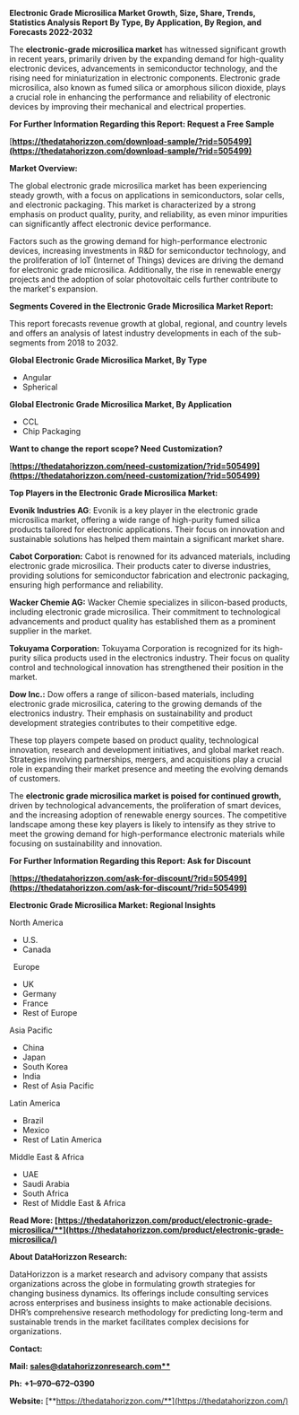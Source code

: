﻿**Electronic Grade Microsilica Market Growth, Size, Share, Trends, Statistics Analysis Report By Type, By Application, By Region, and Forecasts 2022-2032**

The **electronic-grade microsilica market** has witnessed significant growth in recent years, primarily driven by the expanding demand for high-quality electronic devices, advancements in semiconductor technology, and the rising need for miniaturization in electronic components. Electronic grade microsilica, also known as fumed silica or amorphous silicon dioxide, plays a crucial role in enhancing the performance and reliability of electronic devices by improving their mechanical and electrical properties. 

**For Further Information Regarding this Report: Request a Free Sample**	

[**https://thedatahorizzon.com/download-sample/?rid=505499](https://thedatahorizzon.com/download-sample/?rid=505499)** 

**Market Overview:** 

The global electronic grade microsilica market has been experiencing steady growth, with a focus on applications in semiconductors, solar cells, and electronic packaging. This market is characterized by a strong emphasis on product quality, purity, and reliability, as even minor impurities can significantly affect electronic device performance.

Factors such as the growing demand for high-performance electronic devices, increasing investments in R&D for semiconductor technology, and the proliferation of IoT (Internet of Things) devices are driving the demand for electronic grade microsilica. Additionally, the rise in renewable energy projects and the adoption of solar photovoltaic cells further contribute to the market's expansion.

**Segments Covered in the Electronic Grade Microsilica Market Report:** 

This report forecasts revenue growth at global, regional, and country levels and offers an analysis of latest industry developments in each of the sub-segments from 2018 to 2032.

**Global Electronic Grade Microsilica Market, By Type**

- Angular
- Spherical

**Global Electronic Grade Microsilica Market, By Application**

- CCL
- Chip Packaging

**Want to change the report scope? Need Customization?**

[**https://thedatahorizzon.com/need-customization/?rid=505499](https://thedatahorizzon.com/need-customization/?rid=505499)** 

**Top Players in the Electronic Grade Microsilica Market:**

**Evonik Industries AG**: Evonik is a key player in the electronic grade microsilica market, offering a wide range of high-purity fumed silica products tailored for electronic applications. Their focus on innovation and sustainable solutions has helped them maintain a significant market share.

**Cabot Corporation:** Cabot is renowned for its advanced materials, including electronic grade microsilica. Their products cater to diverse industries, providing solutions for semiconductor fabrication and electronic packaging, ensuring high performance and reliability.

**Wacker Chemie AG:** Wacker Chemie specializes in silicon-based products, including electronic grade microsilica. Their commitment to technological advancements and product quality has established them as a prominent supplier in the market.

**Tokuyama Corporation:** Tokuyama Corporation is recognized for its high-purity silica products used in the electronics industry. Their focus on quality control and technological innovation has strengthened their position in the market.

**Dow Inc.:** Dow offers a range of silicon-based materials, including electronic grade microsilica, catering to the growing demands of the electronics industry. Their emphasis on sustainability and product development strategies contributes to their competitive edge.

These top players compete based on product quality, technological innovation, research and development initiatives, and global market reach. Strategies involving partnerships, mergers, and acquisitions play a crucial role in expanding their market presence and meeting the evolving demands of customers.

The **electronic grade microsilica market is poised for continued growth,** driven by technological advancements, the proliferation of smart devices, and the increasing adoption of renewable energy sources. The competitive landscape among these key players is likely to intensify as they strive to meet the growing demand for high-performance electronic materials while focusing on sustainability and innovation.

**For Further Information Regarding this Report: Ask for Discount**	

[**https://thedatahorizzon.com/ask-for-discount/?rid=505499](https://thedatahorizzon.com/ask-for-discount/?rid=505499)**  

**Electronic Grade Microsilica Market: Regional Insights**

North America

- U.S.
- Canada

` `Europe

- UK
- Germany
- France
- Rest of Europe

Asia Pacific

- China
- Japan
- South Korea
- India
- Rest of Asia Pacific

Latin America

- Brazil
- Mexico
- Rest of Latin America

Middle East & Africa

- UAE
- Saudi Arabia
- South Africa
- Rest of Middle East & Africa

**Read More: [https://thedatahorizzon.com/product/electronic-grade-microsilica/**](https://thedatahorizzon.com/product/electronic-grade-microsilica/)** 

**About DataHorizzon Research:**

DataHorizzon is a market research and advisory company that assists organizations across the globe in formulating growth strategies for changing business dynamics. Its offerings include consulting services across enterprises and business insights to make actionable decisions. DHR’s comprehensive research methodology for predicting long-term and sustainable trends in the market facilitates complex decisions for organizations.

**Contact:**

**Mail: [sales@datahorizzonresearch.com**](mailto:sales@datahorizzonresearch.com)**

**Ph:** **+1–970–672–0390**

**Website:** [**https://thedatahorizzon.com/**](https://thedatahorizzon.com/)

